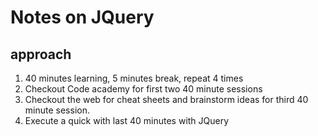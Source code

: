 # Notes on JQuery

## approach
1. 40 minutes learning, 5 minutes break, repeat 4 times
2. Checkout Code academy for first two 40 minute sessions 
3. Checkout the web for cheat sheets and brainstorm ideas for third 40 minute session.
4. Execute a quick with last 40 minutes with JQuery